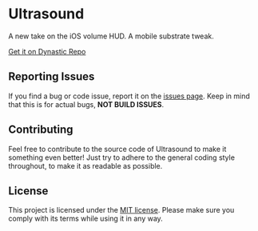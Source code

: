 # Ultrasound

A new take on the iOS volume HUD. A mobile substrate tweak.

[Get it on Dynastic Repo](https://get.dyn.dev/ultrasound)

## Reporting Issues

If you find a bug or code issue, report it on the [issues page](https://github.com/aydenp/Ultrasound/issues). Keep in mind that this is for actual bugs, **NOT BUILD ISSUES**. 

## Contributing

Feel free to contribute to the source code of Ultrasound to make it something even better! Just try to adhere to the general coding style throughout, to make it as readable as possible.

## License

This project is licensed under the [MIT license](/LICENSE). Please make sure you comply with its terms while using it in any way.

